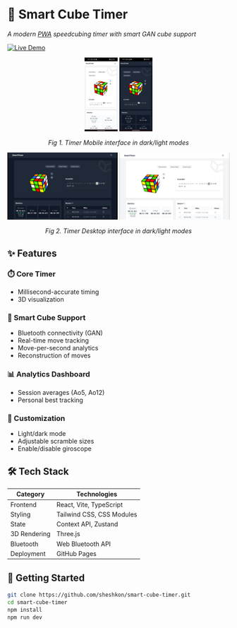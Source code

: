 # 🚀 Smart Cube Timer  
*A modern [PWA](https://en.wikipedia.org/wiki/Progressive_web_app) speedcubing timer with smart GAN cube support*

[![Live Demo](https://img.shields.io/badge/Live_Demo-Open-green?style=for-the-badge)](https://sheshkon.github.io/smart-cube-timer/)

<div align="center">
  <img src="./dist/screenshots/light-screenshot-mobile.jpg"  width="75px" alt="Light Mode Timer"/>
   <img src="./dist/screenshots/dark-screenshot-mobile.jpg"  width="75px" alt="Dark Mode Timer"/>
  
  *Fig 1. Timer Mobile interface in dark/light modes*
</div>

<div align="center">
  <img src="./dist/screenshots/dark-screenshot-desktop.jpg"  width="250px" alt="Dark Mode Timer"/>
    <img src="./dist/screenshots/light-screenshot-desktop.jpg"  width="250px" alt="Light Mode Timer"/>
  
  *Fig 2. Timer Desktop interface in dark/light modes*
</div>

## ✨ Features

### ⏱️ Core Timer
- Millisecond-accurate timing
- 3D visualization

### 🤖 Smart Cube Support
- Bluetooth connectivity (GAN)
- Real-time move tracking
- Move-per-second analytics
- Reconstruction of moves

### 📊 Analytics Dashboard
- Session averages (Ao5, Ao12)
- Personal best tracking

### 🎨 Customization
- Light/dark mode
- Adjustable scramble sizes
- Enable/disable giroscope

## 🛠️ Tech Stack

| Category       | Technologies |
|----------------|-------------|
| Frontend       | React, Vite, TypeScript |
| Styling        | Tailwind CSS, CSS Modules |
| State          | Context API, Zustand |
| 3D Rendering   | Three.js |
| Bluetooth      | Web Bluetooth API |
| Deployment     | GitHub Pages |

## 🚀 Getting Started

```bash
git clone https://github.com/sheshkon/smart-cube-timer.git
cd smart-cube-timer
npm install
npm run dev

